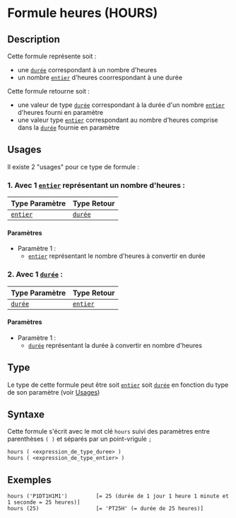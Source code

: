 # Formule heures (HOURS)
## Description
Cette formule représente soit :
- une [`durée`][valeur-de-retour] correspondant à un nombre d'heures
- un nombre [`entier`][valeur-de-retour] d'heures coorrespondant à une durée

Cette formule retourne soit :
- une valeur de type [`durée`][valeur-de-retour] correspondant à la durée d'un nombre [`entier`][valeur-de-retour] d'heures fourni en paramètre
- une valeur type [`entier`][valeur-de-retour] correspondant au nombre d'heures comprise dans la [`durée`][valeur-de-retour] fournie en paramètre

## Usages
Il existe 2 "usages" pour ce type de formule :

### 1. Avec 1 [`entier`][valeur-de-retour] représentant un nombre d'heures :

|Type Paramètre|Type Retour|
|--------------|-----------|
|[`entier`][valeur-de-retour]|[`durée`][valeur-de-retour]|

#### Paramètres
- Paramètre 1 :
    - [`entier`][valeur-de-retour] représentant le nombre d'heures à convertir en durée

### 2. Avec 1 [`durée`][valeur-de-retour] :

|Type Paramètre|Type Retour|
|--------------|-----------|
|[`durée`][valeur-de-retour]|[`entier`][valeur-de-retour]|

#### Paramètres
- Paramètre 1 :
    - [`durée`][valeur-de-retour] représentant la durée à convertir en nombre d'heures

## Type
Le type de cette formule peut être soit [`entier`][valeur-de-retour] soit [`durée`][valeur-de-retour] en fonction du type de son paramètre (voir [Usages](#usages))

## Syntaxe
Cette formule s'écrit avec le mot clé `hours` suivi des paramètres entre parenthèses `( )` et séparés par un point-vrigule `;`

    hours ( <expression_de_type_duree> )
    hours ( <expression_de_type_entier> )
    
## Exemples
    hours ('P1DT1H1M1')         [= 25 (durée de 1 jour 1 heure 1 minute et 1 seconde = 25 heures)]
    hours (25)                  [= 'PT25H' (= durée de 25 heures)]
    

[valeur-de-retour]: ../../lexique.md#valeur-de-retour
